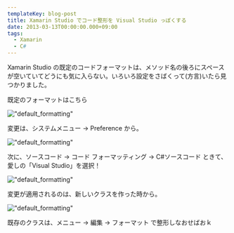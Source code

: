 ```yaml
---
templateKey: blog-post
title: Xamarin Studio でコード整形を Visual Studio っぽくする
date: 2013-03-13T00:00:00.000+09:00
tags:
  - Xamarin
  - C#
---
```

Xamarin Studio の既定のコードフォーマットは、メソッド名の後ろにスペースが空いていてどうにも気に入らない。いろいろ設定をさばくって(方言)いたら見つかりました。

<!--more-->

既定のフォーマットはこちら

!["default_formatting"](https://blog.amay077.net/img/posts/xamarin_studio_formatting_default.png)

変更は、システムメニュー → Preference から。

!["default_formatting"](https://blog.amay077.net/img/posts/xamarin_studio_formatting_preference.png)

次に、ソースコード → コード フォーマッティング → C#ソースコード ときて、愛しの「Visual Studio」を選択！

!["default_formatting"](https://blog.amay077.net/img/posts/xamarin_studio_formatting_codeformatting.png)

変更が適用されるのは、新しいクラスを作った時から。

!["default_formatting"](https://blog.amay077.net/img/posts/xamarin_studio_formatting_vs.png)

既存のクラスは、メニュー → 編集 → フォーマット で整形しなおせばおｋ
